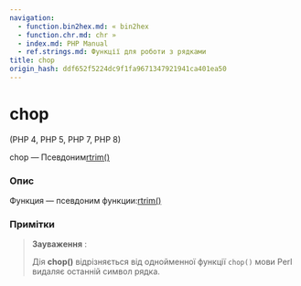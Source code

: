 ```yaml
---
navigation:
  - function.bin2hex.md: « bin2hex
  - function.chr.md: chr »
  - index.md: PHP Manual
  - ref.strings.md: Функції для роботи з рядками
title: chop
origin_hash: ddf652f5224dc9f1fa9671347921941ca401ea50
---
```

# chop

(PHP 4, PHP 5, PHP 7, PHP 8)

chop — Псевдоним[rtrim()](function.rtrim.md)

### Опис

Функция — псевдоним функции:[rtrim()](function.rtrim.md)

### Примітки

> **Зауваження** :
> 
> Дія **chop()** відрізняється від однойменної функції `chop()` мови Perl видаляє останній символ рядка.

